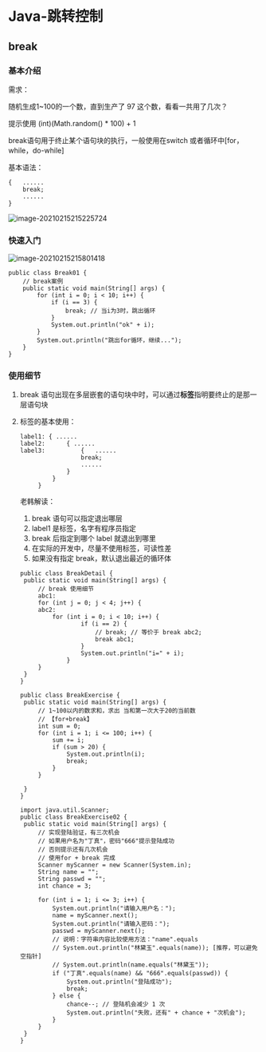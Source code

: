 # Java-跳转控制

## break

### 基本介绍

需求：

随机生成1~100的一个数，直到生产了 97 这个数，看看一共用了几次？

提示使用 (int)(Math.random() * 100) + 1



break语句用于终止某个语句块的执行，一般使用在switch 或者循环中[for，while，do-while]

基本语法：

```
{ 	......
	break;
	......
}
```

![image-20210215215225724](https://gitee.com/luoxian1011/pictures/raw/master/image-20210215215225724.png)

### 快速入门

![image-20210215215801418](https://gitee.com/luoxian1011/pictures/raw/master/image-20210215215801418.png)

```
public class Break01 {
	// break案例
	public static void main(String[] args) {
		for (int i = 0; i < 10; i++) {
			if (i == 3) {
				break; // 当i为3时，跳出循环
			}
			System.out.println("ok" + i);
		}
		System.out.println("跳出for循环，继续...");
	}
}
```

### 使用细节

1. break 语句出现在多层嵌套的语句块中时，可以通过**标签**指明要终止的是那一层语句块

2. 标签的基本使用：

   ```
   label1: { ......
   label2:		{ ......
   label3:			{	......
   					break;
   					......
   				}
   			}
   		}
   ```

   老韩解读：

   1. break 语句可以指定退出哪层
   2. label1 是标签，名字有程序员指定
   3. break 后指定到哪个 label 就退出到哪里
   4. 在实际的开发中，尽量不使用标签，可读性差
   5. 如果没有指定 break，默认退出最近的循环体

   ```
   public class BreakDetail {
   	public static void main(String[] args) {
   		// break 使用细节
   		abc1:
   		for (int j = 0; j < 4; j++) {
   		abc2:
   			for (int i = 0; i < 10; i++) {
   					if (i == 2) {
   						// break; // 等价于 break abc2;
   						break abc1;
   					}
   					System.out.println("i=" + i);
   				}	
   		}
   	}
   }
   ```

   ```
   public class BreakExercise {
   	public static void main(String[] args) {
   		// 1~100以内的数求和，求出 当和第一次大于20的当前数
   		// 【for+break】
   		int sum = 0;
   		for (int i = 1; i <= 100; i++) {
   			sum += i;
   			if (sum > 20) {
   				System.out.println(i);
   				break;
   			}
   		}
   
   	}
   }
   ```

   ```
   import java.util.Scanner;
   public class BreakExercise02 {
   	public static void main(String[] args) {
   		// 实现登陆验证，有三次机会
   		// 如果用户名为"丁真"，密码"666"提示登陆成功
   		// 否则提示还有几次机会
   		// 使用for + break 完成
   		Scanner myScanner = new Scanner(System.in);
   		String name = "";
   		String passwd = "";
   		int chance = 3;
   
   		for (int i = 1; i <= 3; i++) {
   			System.out.println("请输入用户名：");
   			name = myScanner.next();
   			System.out.println("请输入密码：");
   			passwd = myScanner.next();
   			// 说明：字符串内容比较使用方法："name".equals
   			// System.out.println("林黛玉".equals(name)); [推荐，可以避免空指针]
   			// System.out.println(name.equals("林黛玉"));
   			if ("丁真".equals(name) && "666".equals(passwd)) {
   				System.out.println("登陆成功");
   				break;
   			} else {
   				chance--; // 登陆机会减少 1 次
   				System.out.println("失败，还有" + chance + "次机会");
   			}
   		}
   	}
   }
   ```

   